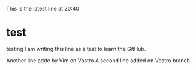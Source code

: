 This is the latest line at 20:40
# test
testing
I am writing this line as a test to learn the GitHub.

Another line adde by Vim on Vostro
A second line added on Vostro branch

